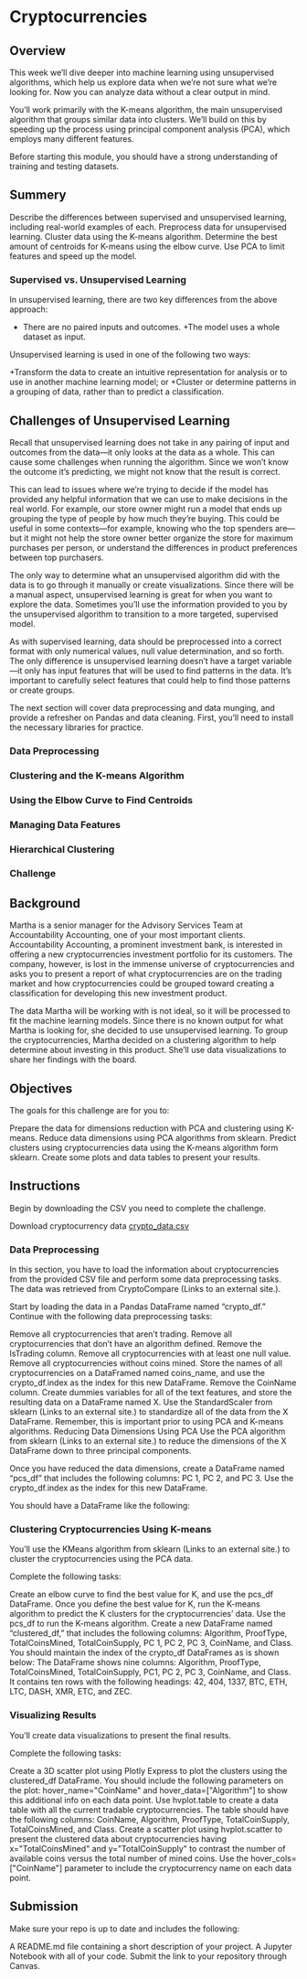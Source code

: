 # Cryptocurrencies

## Overview
This week we’ll dive deeper into machine learning using unsupervised algorithms, which help us explore data when we’re not sure what we’re looking for. Now you can analyze data without a clear output in mind.

You’ll work primarily with the K-means algorithm, the main unsupervised algorithm that groups similar data into clusters. We’ll build on this by speeding up the process using principal component analysis (PCA), which employs many different features.

Before starting this module, you should have a strong understanding of training and testing datasets.

## Summery

Describe the differences between supervised and unsupervised learning, including real-world examples of each.
Preprocess data for unsupervised learning.
Cluster data using the K-means algorithm.
Determine the best amount of centroids for K-means using the elbow curve.
Use PCA to limit features and speed up the model.

### Supervised vs. Unsupervised Learning

In unsupervised learning, there are two key differences from the above approach:

+ There are no paired inputs and outcomes.
+The model uses a whole dataset as input.

Unsupervised learning is used in one of the following two ways:

+Transform the data to create an intuitive representation for analysis or to use in another machine learning model; or
+Cluster or determine patterns in a grouping of data, rather than to predict a classification.

## Challenges of Unsupervised Learning

Recall that unsupervised learning does not take in any pairing of input and outcomes from the data—it only looks at the data as a whole. This can cause some challenges when running the algorithm. Since we won’t know the outcome it’s predicting, we might not know that the result is correct.

This can lead to issues where we’re trying to decide if the model has provided any helpful information that we can use to make decisions in the real world. For example, our store owner might run a model that ends up grouping the type of people by how much they’re buying. This could be useful in some contexts—for example, knowing who the top spenders are—but it might not help the store owner better organize the store for maximum purchases per person, or understand the differences in product preferences between top purchasers.

The only way to determine what an unsupervised algorithm did with the data is to go through it manually or create visualizations. Since there will be a manual aspect, unsupervised learning is great for when you want to explore the data. Sometimes you’ll use the information provided to you by the unsupervised algorithm to transition to a more targeted, supervised model.

As with supervised learning, data should be preprocessed into a correct format with only numerical values, null value determination, and so forth. The only difference is unsupervised learning doesn’t have a target variable—it only has input features that will be used to find patterns in the data. It’s important to carefully select features that could help to find those patterns or create groups.

The next section will cover data preprocessing and data munging, and provide a refresher on Pandas and data cleaning. First, you’ll need to install the necessary libraries for practice.

### Data Preprocessing
### Clustering and the K-means Algorithm 
### Using the Elbow Curve to Find Centroids 
### Managing Data Features 
### Hierarchical Clustering 
### Challenge 

## Background
Martha is a senior manager for the Advisory Services Team at Accountability Accounting, one of your most important clients. Accountability Accounting, a prominent investment bank, is interested in offering a new cryptocurrencies investment portfolio for its customers. The company, however, is lost in the immense universe of cryptocurrencies and asks you to present a report of what cryptocurrencies are on the trading market and how cryptocurrencies could be grouped toward creating a classification for developing this new investment product.

The data Martha will be working with is not ideal, so it will be processed to fit the machine learning models. Since there is no known output for what Martha is looking for, she decided to use unsupervised learning. To group the cryptocurrencies, Martha decided on a clustering algorithm to help determine about investing in this product. She’ll use data visualizations to share her findings with the board.

## Objectives
The goals for this challenge are for you to:

Prepare the data for dimensions reduction with PCA and clustering using K-means.
Reduce data dimensions using PCA algorithms from sklearn.
Predict clusters using cryptocurrencies data using the K-means algorithm form sklearn.
Create some plots and data tables to present your results.

## Instructions
Begin by downloading the CSV you need to complete the challenge.

Download cryptocurrency data [crypto_data.csv](https://github.com/hbostanchi/Cryptocurrencies/blob/master/crypto_data.csv)

### Data Preprocessing
In this section, you have to load the information about cryptocurrencies from the provided CSV file and perform some data preprocessing tasks. The data was retrieved from CryptoCompare (Links to an external site.).

Start by loading the data in a Pandas DataFrame named “crypto_df.” Continue with the following data preprocessing tasks:

Remove all cryptocurrencies that aren’t trading.
Remove all cryptocurrencies that don’t have an algorithm defined.
Remove the IsTrading column.
Remove all cryptocurrencies with at least one null value.
Remove all cryptocurrencies without coins mined.
Store the names of all cryptocurrencies on a DataFramed named coins_name, and use the crypto_df.index as the index for this new DataFrame.
Remove the CoinName column.
Create dummies variables for all of the text features, and store the resulting data on a DataFrame named X.
Use the StandardScaler from sklearn (Links to an external site.) to standardize all of the data from the X DataFrame. Remember, this is important prior to using PCA and K-means algorithms.
Reducing Data Dimensions Using PCA
Use the PCA algorithm from sklearn (Links to an external site.) to reduce the dimensions of the X DataFrame down to three principal components.

Once you have reduced the data dimensions, create a DataFrame named “pcs_df” that includes the following columns: PC 1, PC 2, and PC 3. Use the crypto_df.index as the index for this new DataFrame.

You should have a DataFrame like the following:


### Clustering Cryptocurrencies Using K-means
You’ll use the KMeans algorithm from sklearn (Links to an external site.) to cluster the cryptocurrencies using the PCA data.

Complete the following tasks:

Create an elbow curve to find the best value for K, and use the pcs_df DataFrame.
Once you define the best value for K, run the K-means algorithm to predict the K clusters for the cryptocurrencies’ data. Use the pcs_df to run the K-means algorithm.
Create a new DataFrame named “clustered_df,” that includes the following columns: Algorithm, ProofType, TotalCoinsMined, TotalCoinSupply, PC 1, PC 2, PC 3, CoinName, and Class. You should maintain the index of the crypto_df DataFrames as is shown below:
 The DataFrame shows nine columns: Algorithm, ProofType, TotalCoinsMined, TotalCoinSupply, PC1, PC 2, PC 3, CoinName, and Class. It contains ten rows with the following headings: 42, 404, 1337, BTC, ETH, LTC, DASH, XMR, ETC, and ZEC.

### Visualizing Results
You’ll create data visualizations to present the final results.

Complete the following tasks:

Create a 3D scatter plot using Plotly Express to plot the clusters using the clustered_df DataFrame. You should include the following parameters on the plot: hover_name="CoinName" and hover_data=["Algorithm"] to show this additional info on each data point.
Use hvplot.table to create a data table with all the current tradable cryptocurrencies. The table should have the following columns: CoinName, Algorithm, ProofType, TotalCoinSupply, TotalCoinsMined, and Class.
Create a scatter plot using hvplot.scatter to present the clustered data about cryptocurrencies having x="TotalCoinsMined" and y="TotalCoinSupply" to contrast the number of available coins versus the total number of mined coins. Use the hover_cols=["CoinName"] parameter to include the cryptocurrency name on each data point.
## Submission
Make sure your repo is up to date and includes the following:

A README.md file containing a short description of your project.
A Jupyter Notebook with all of your code.
Submit the link to your repository through Canvas.
